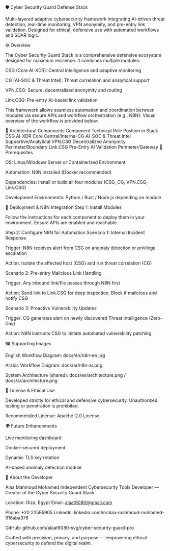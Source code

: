 🛡️ Cyber Security Guard Defense Stack

Multi-layered adaptive cybersecurity framework integrating AI-driven threat detection, real-time monitoring, VPN anonymity, and pre-entry link validation. Designed for ethical, defensive use with automated workflows and SOAR logic.

⚙️ Overview

The Cyber Security Guard Stack is a comprehensive defensive ecosystem designed for maximum resilience. It combines multiple modules:

CSG (Core AI-XDR): Central intelligence and adaptive monitoring

CG (AI-SOC & Threat Intel): Threat correlation and analytical support

VPN.CSG: Secure, decentralized anonymity and routing

Link.CSG: Pre-entry AI-based link validation

This framework allows seamless automation and coordination between modules via secure APIs and workflow orchestration (e.g., N8N).
Visual overview of the workflow is provided below:




🧩 Architectural Components
Component	Technical Role	Position in Stack
CSG	AI-XDR Core	Central/Internal
CG	AI-SOC & Threat Intel	Supportive/Analytical
VPN.CSG	Decentralized Anonymity	Perimeter/Boundary
Link.CSG	Pre-Entry AI Validation	Perimeter/Gateway
🧰 Prerequisites

OS: Linux/Windows Server or Containerized Environment

Automation: N8N installed (Docker recommended)

Dependencies: Install or build all four modules (CSG, CG, VPN.CSG, Link.CSG)

Development Environments: Python / Rust / Node.js depending on module

🚀 Deployment & N8N Integration
Step 1: Install Modules

Follow the instructions for each component to deploy them in your environment. Ensure APIs are enabled and reachable.

Step 2: Configure N8N for Automation
Scenario 1: Internal Incident Response

Trigger: N8N receives alert from CSG on anomaly detection or privilege escalation

Action: Isolate the affected host (CSG) and run threat correlation (CG)

Scenario 2: Pre-entry Malicious Link Handling

Trigger: Any inbound link/file passes through N8N first

Action: Send link to Link.CSG for deep inspection. Block if malicious and notify CSG

Scenario 3: Proactive Vulnerability Updates

Trigger: CG generates alert on newly discovered Threat Intelligence (Zero-Day)

Action: N8N instructs CSG to initiate automated vulnerability patching

🖼️ Supporting Images

English Workflow Diagram: docs/en/n8n-en.jpg

Arabic Workflow Diagram: docs/ar/n8n-ar.png

System Architecture (shared): docs/en/architecture.png / docs/ar/architecture.png

📄 License & Ethical Use

Developed strictly for ethical and defensive cybersecurity.
Unauthorized testing or penetration is prohibited.

Recommended License: Apache-2.0 License

🌍 Future Enhancements

Live monitoring dashboard

Docker-secured deployment

Dynamic TLS key rotation

AI-based anomaly detection module

👤 About the Developer

Alaa Mahmoud Mohamed
Independent Cybersecurity Tools Developer — Creator of the Cyber Security Guard Stack

Location: Giza, Egypt
Email: alaat9080@gmail.com

Phone: +20 22595905
LinkedIn: linkedin.com/in/alaa-mahmoud-mohamed-918aba378

GitHub: github.com/alaat9080-svg/cyber-security-guard-pro

Crafted with precision, privacy, and purpose — empowering ethical cybersecurity to defend the digital realm.
